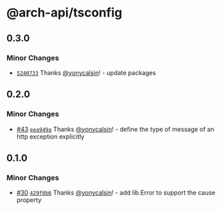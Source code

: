 # @arch-api/tsconfig

## 0.3.0

### Minor Changes

- [`5240733`](https://github.com/yonycalsin/arch-api/commit/524073383f1f4fc035489c71314ef2c82edb1caa) Thanks [@yonycalsin](https://github.com/yonycalsin)! - update packages

## 0.2.0

### Minor Changes

- [#43](https://github.com/yonycalsin/arch-api/pull/43) [`eea949a`](https://github.com/yonycalsin/arch-api/commit/eea949a58a622c27c1a158a3c7f829d47541ccad) Thanks [@yonycalsin](https://github.com/yonycalsin)! - define the type of message of an http exception explicitly

## 0.1.0

### Minor Changes

- [#30](https://github.com/yonycalsin/arch-api/pull/30) [`429f0b6`](https://github.com/yonycalsin/arch-api/commit/429f0b6b98fb2b92ada549121f51ec189d7cecf5) Thanks [@yonycalsin](https://github.com/yonycalsin)! - add lib.Error to support the cause property
